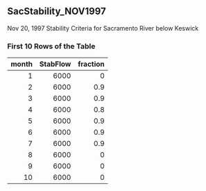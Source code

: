 ## SacStability_NOV1997
Nov 20, 1997 Stability Criteria for Sacramento River below Keswick

### First 10 Rows of the Table
|   month |   StabFlow |   fraction |
|--------:|-----------:|-----------:|
|       1 |       6000 |        0   |
|       2 |       6000 |        0.9 |
|       3 |       6000 |        0.9 |
|       4 |       6000 |        0.8 |
|       5 |       6000 |        0.9 |
|       6 |       6000 |        0.9 |
|       7 |       6000 |        0.9 |
|       8 |       6000 |        0   |
|       9 |       6000 |        0   |
|      10 |       6000 |        0   |